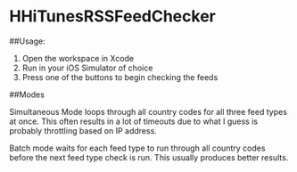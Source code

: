# HHiTunesRSSFeedChecker

##Usage:

1. Open the workspace in Xcode
2. Run in your iOS Simulator of choice
3. Press one of the buttons to begin checking the feeds

##Modes

Simultaneous Mode loops through all country codes for all three feed types at once.  This often results in a lot of timeouts due to what I guess is probably throttling based on IP address.


Batch mode waits for each feed type to run through all country codes before the next feed type check is run.  This usually produces better results.
